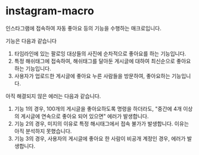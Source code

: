 # instagram-macro
인스타그램에 접속하여 자동 좋아요 등의 기능을 수행하는 매크로입니다.

기능은 다음과 같습니다
1. 타임라인에 있는 팔로잉 대상들의 사진에 순차적으로 좋아요를 하는 기능입니다.
2. 특정 해쉬태그에 접속하여, 해쉬태그를 달아둔 게시글에 대하여 최신순으로 좋아요하는 기능입니다.
3. 사용자가 업로드한 게시글에 좋아요 누른 사람들을 방문하여, 좋아요하는 기능입니다.

아직 해결되지 않은 에러는 다음과 같습니다.
1. 기능 1의 경우, 100개의 게시글을 좋아요하도록 명령을 하더라도, "중간에 4개 이상의 게시글에 연속으로 좋아요 되어 있으면" 에러가 발생합니다.
2. 기능 2의 경우, 미지의 이유로 특정 해시태그에서 접속 불가가 발생합니다. 이유는 아직 분석하지 못했습니다.
3. 기능 3의 경우, 사용자의 게시글에 좋아요 한 사람이 비공개 계정인 경우, 에러가 발생합니다.
